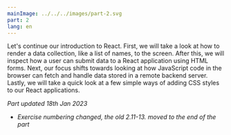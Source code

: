 ```yaml
---
mainImage: ../../../images/part-2.svg
part: 2
lang: en
---
```


<div class="intro">

Let's continue our introduction to React. First, we will take a look at how to render a data collection, like a list of names, to the screen. After this, we will inspect how a user can submit data to a React application using HTML forms. Next, our focus shifts towards looking at how JavaScript code in the browser can fetch and handle data stored in a remote backend server. Lastly, we will take a quick look at a few simple ways of adding CSS styles to our React applications.

<i>Part updated 18th Jan 2023</i>
- <i>Exercise numbering changed, the old 2.11-13. moved to the end of the part</i>

</div>
